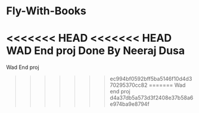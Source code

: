 # Fly-With-Books
<<<<<<< HEAD
<<<<<<< HEAD
WAD End proj
Done By Neeraj Dusa
=======
Wad End proj

>>>>>>> ec994bf0592bff5ba5146f10d4d370295370cc82
=======
Wad end proj
>>>>>>> d4a37db5a573d3f2408e37b58a6e974ba9e8794f
